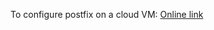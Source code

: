 To configure postfix on a cloud VM: [Online link](https://www.digitalocean.com/community/tutorials/how-to-install-and-configure-postfix-as-a-send-only-smtp-server-on-ubuntu-16-04)
